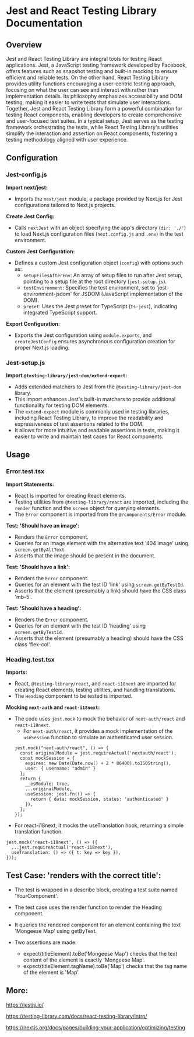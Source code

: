 # Jest and React Testing Library Documentation

## Overview

Jest and React Testing Library are integral tools for testing React applications. Jest, a JavaScript testing framework developed by Facebook, offers features such as snapshot testing and built-in mocking to ensure efficient and reliable tests. On the other hand, React Testing Library provides utility functions encouraging a user-centric testing approach, focusing on what the user can see and interact with rather than implementation details. Its philosophy emphasizes accessibility and DOM testing, making it easier to write tests that simulate user interactions. Together, Jest and React Testing Library form a powerful combination for testing React components, enabling developers to create comprehensive and user-focused test suites. In a typical setup, Jest serves as the testing framework orchestrating the tests, while React Testing Library's utilities simplify the interaction and assertion on React components, fostering a testing methodology aligned with user experience.

## Configuration

### Jest-config.js

**Import next/jest:**
- Imports the `next/jest` module, a package provided by Next.js for Jest configurations tailored to Next.js projects.

**Create Jest Config:**
- Calls `nextJest` with an object specifying the app's directory (`dir: './'`) to load Next.js configuration files (`next.config.js` and `.env`) in the test environment.

**Custom Jest Configuration:**
- Defines a custom Jest configuration object (`config`) with options such as:
  - `setupFilesAfterEnv`: An array of setup files to run after Jest setup, pointing to a setup file at the root directory (`jest.setup.js`).
  - `testEnvironment`: Specifies the test environment, set to 'jest-environment-jsdom' for JSDOM (JavaScript implementation of the DOM).
  - `preset`: Uses the Jest preset for TypeScript (`ts-jest`), indicating integrated TypeScript support.

**Export Configuration:**
- Exports the Jest configuration using `module.exports`, and `createJestConfig` ensures asynchronous configuration creation for proper Next.js loading.

### Jest-setup.js

**Import `@testing-library/jest-dom/extend-expect`:**
- Adds extended matchers to Jest from the `@testing-library/jest-dom` library.
- This import enhances Jest's built-in matchers to provide additional functionality for testing DOM elements.
- The `extend-expect` module is commonly used in testing libraries, including React Testing Library, to improve the readability and expressiveness of test assertions related to the DOM.
- It allows for more intuitive and readable assertions in tests, making it easier to write and maintain test cases for React components.

## Usage

### Error.test.tsx

**Import Statements:**
- React is imported for creating React elements.
- Testing utilities from `@testing-library/react` are imported, including the `render` function and the `screen` object for querying elements.
- The `Error` component is imported from the `@/components/Error` module.

**Test: 'Should have an image':**
- Renders the `Error` component.
- Queries for an image element with the alternative text '404 image' using `screen.getByAltText`.
- Asserts that the image should be present in the document.

**Test: 'Should have a link':**
- Renders the `Error` component.
- Queries for an element with the test ID 'link' using `screen.getByTestId`.
- Asserts that the element (presumably a link) should have the CSS class 'mb-5'.

**Test: 'Should have a heading':**
- Renders the `Error` component.
- Queries for an element with the test ID 'heading' using `screen.getByTestId`.
- Asserts that the element (presumably a heading) should have the CSS class 'flex-col'.

### Heading.test.tsx

**Imports:**
- React, `@testing-library/react`, and `react-i18next` are imported for creating React elements, testing utilities, and handling translations.
- The `Heading` component to be tested is imported.

**Mocking `next-auth` and `react-i18next`:**
- The code uses `jest.mock` to mock the behavior of `next-auth/react` and `react-i18next`.
  - For `next-auth/react`, it provides a mock implementation of the `useSession` function to simulate an authenticated user session.
  ```tsx
  jest.mock("next-auth/react", () => {
    const originalModule = jest.requireActual('nextauth/react');
    const mockSession = {
      expires: new Date(Date.now() + 2 * 86400).toISOString(),
      user: { username: "admin" }
    };
    return {
      __esModule: true,
      ...originalModule,
      useSession: jest.fn(() => {
        return { data: mockSession, status: 'authenticated' }
      }),
    };
  });

- For react-i18next, it mocks the useTranslation hook, returning a simple translation function.
```tsx
jest.mock('react-i18next', () => ({
  ...jest.requireActual('react-i18next'),
  useTranslation: () => ({ t: key => key }),
}));
```

## Test Case: 'renders with the correct title':

- The test is wrapped in a describe block, creating a test suite named 'YourComponent'.

- The test case uses the render function to render the Heading component.

- It queries the rendered component for an element containing the text 'Mongeese 
Map' using getByText.

- Two assertions are made:
    -    expect(titleElement).toBe('Mongeese Map') checks that the text content of the element is exactly 'Mongeese Map'.
    - expect(titleElement.tagName).toBe('Map') checks that the tag name of the element is 'Map'.

## More:
https://jestjs.io/

https://testing-library.com/docs/react-testing-library/intro/

https://nextjs.org/docs/pages/building-your-application/optimizing/testing